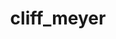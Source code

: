 ---
title: cliff_meyer
layout: people
permalink: /people/cliff_meyer
status: current
pname: Cliff Meyer, PhD
position: Senior Research Scientist
office: 
eml: 
website:
cv: 
github:
linkedin:
google_scholar: https://scholar.google.com/citations?user=LSsXyncAAAAJ
twitter: 
facebook: 
instagram:
desp: Cliff Meyer received his PhD in Chemical Engineering from Princeton University in 2003. He is a computational biologist, with expertise in algorithm development, genomic data integration, cancer gene regulation, epigenetics and nuclear receptor biology. His work includes methodological research projects, collaborative research with experimental biologists, and the broad dissemination of research findings through review articles and software. He has contributed to the development of several widely used algorithms for ChIP-chip, ChIP-seq, MNase-seq, DNase-seq, DNA methylation and CRISPR screen data analysis. Through integrating genome-wide transcription factor binding, chromatin dynamics, and gene expression profiles, he has studied the specificity and function of transcription factors, and chromatin regulators, and has experience in large-scale genomic data integration.
---
